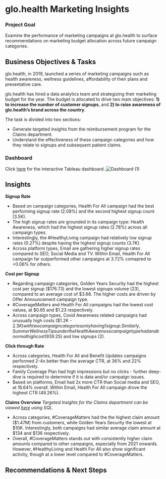 # glo.health Marketing Insights

### Project Goal
Examine the performance of marketing campaigns at glo.health to surface recommendations on marketing budget allocation across future campaign categories.

## Business Objectives & Tasks
glo.health, in 2019, launched a series of marketing campaigns such as health awareness, wellness guidelines, affordability of their plans and preventative care.

glo.health has hired a data analytics team and strategizing their marketing budget for the year. The budget is allocated to drive two main objectives: **1) to increase the number of customer signups**, and **2) to raise awareness of glo.health’s brand across the country**. 

The task is divided into two sections:
- Generate targeted insights from the reimbursement program for the Claims department.
- Understand the effectiveness of these campaign categories and how they relate to signups and subsequent patient claims.

### Dashboard
Click [here](https://public.tableau.com/views/glo_health/Dashboard?:language=en-US&:sid=&:redirect=auth&:display_count=n&:origin=viz_share_link) for the interactive Tableau dashboard.
![Dashboard (1)](https://github.com/user-attachments/assets/adb682a7-3e3c-4e82-823c-2dc1552afef6)

## Insights

**Signup Rate**
- Based on campaign categories, Health For All campaign had the best performing signup rate (2.08%) and the second highest signup count (3.5K).
- The high signup rates are grounded in its campaign type: Health Awareness, which had the highest signup rates (2.78%) across all campaign types.
- Interestingly, the #HealthyLiving campaign had relatively low signup rates (0.27%) despite having the highest signup counts (3.7K).
- Across platform types, Email are gathering higher signup rates compared to SEO, Social Media and TV. Within Email, Health For All campaign far outperformed other campaigns at 3.72% comapred to <0.06% for others.
  
**Cost per Signup**
- Regarding campaign categories, Golden Years Security had the highest cost per signup ($176.73) and the lowest signups volume (23), compared to an average cost of $3.68. The higher costs are driven by Offer Announcement campaign type.
- #CoverageMatters and Health For All campaigns had the lowest cost values, at $0.65 and $1.23 respectively. 
- Across campaign types, Covid Awareness related campaigns had unusually high costs ($1.2K - $2.3K) with two campaign categories only having 1 signup. Similarly, Summer Wellness Tips under the Health Awareness campaign type had an abnormal high cost ($939.25) and low signups (2).
  
**Click through Rate**
- Across categories, Health For All and Benefit Updates campaigns performed 2-4x better than the average CTR, at 36% and 22% respectively.
- Family Coverage Plan had high impressions but no clicks - further deep-dive is required to determine if it is data and/or campaign issues.
- Based on platforms, Email had 2x more CTR than Social media and SEO, at 16.64% overall. Within Email, Health For All campaign drove the highest CTR (49.26%).
  
**Claims Overview**
 _Targeted Insights for the Claims department can be viewed [here]() using SQL._
- Across categories, #CoverageMatters had the the highest claim amount ($1.47M) from customers, while Golden Years Security the lowest at $10K. Interestingly, both campaigns had similar average claim amount at $134 and $136 respectively.
- Overall, #CoverageMatters stands out with consistently higher claim amounts compared to other campaigns, especially from 2021 onwards. However, #HealthyLiving and Health For All also show significant activity, though at a lower level compared to #CoverageMatters.

## Recommendations & Next Steps
